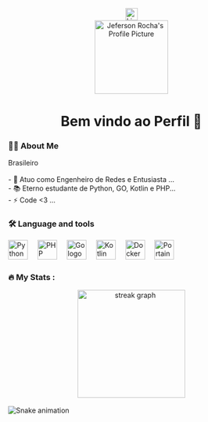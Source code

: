<div align="center">
  <a href="https://www.linkedin.com/in/jeferson-rocha-1b494b1b5" target="_blank">
    <img src="https://img.shields.io/static/v1?message=LinkedIn&logo=linkedin&label=&color=0077B5&logoColor=white&labelColor=&style=for-the-badge" height="25" alt="LinkedIn logo"  />
  </a>
</div>

<div align="center">
  <img src="https://avatars.githubusercontent.com/u/SEU_USER_ID?v=4" height="150" alt="Jeferson Rocha's Profile Picture" />
</div>

<h1 align="center">Bem vindo ao Perfil 👋</h1>

<h3 align="left">👩‍💻 About Me</h3>

<p align="left">
  Brasileiro<br><br>
  - 🔭  Atuo como Engenheiro de Redes e Entusiasta ...<br>
  - 📚  Eterno estudante de Python, GO, Kotlin e PHP...<br>
  - ⚡ Code <3 ...
</p>

<h3 align="left">🛠 Language and tools</h3>

<div align="left">
  <img src="https://cdn.jsdelivr.net/gh/devicons/devicon/icons/python/python-original.svg" height="40" alt="Python logo" />
  <img width="12" />
  <img src="https://cdn.jsdelivr.net/gh/devicons/devicon/icons/php/php-original.svg" height="40" alt="PHP logo" />
  <img width="12" />
  <img src="https://cdn.jsdelivr.net/gh/devicons/devicon/icons/go/go-original-wordmark.svg" height="40" alt="Go logo" />
  <img width="12" />
  <img src="https://cdn.jsdelivr.net/gh/devicons/devicon/icons/kotlin/kotlin-original.svg" height="40" alt="Kotlin logo" />
  <img width="12" />
  <img src="https://cdn.jsdelivr.net/gh/devicons/devicon/icons/docker/docker-plain-wordmark.svg" height="40" alt="Docker logo" />
  <img width="12" />
  <img src="https://cdn.jsdelivr.net/gh/devicons/devicon/icons/portainer/portainer-original.svg" height="40" alt="Portainer logo" />
</div>

<h3 align="left">🔥 My Stats :</h3>

<div align="center">
  <img src="https://streak-stats.demolab.com?user=jefersonrocha-py&locale=en&mode=daily&theme=dark&hide_border=false&border_radius=5&order=3" height="220" alt="streak graph" />
</div>

<br clear="both">

<img src="https://raw.githubusercontent.com/maurodesouza/maurodesouza/output/snake.svg" alt="Snake animation" />

